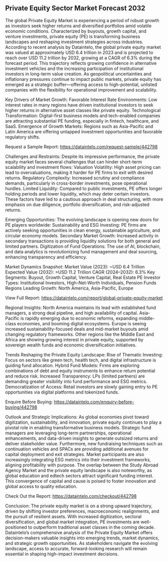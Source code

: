 ## Private Equity Sector Market Forecast 2032

The global Private Equity Market is experiencing a period of robust growth as investors seek higher returns and diversified portfolios amid volatile economic conditions. Characterized by buyouts, growth capital, and venture investments, private equity (PE) is transforming business landscapes and reshaping investment strategies across industries.
According to recent analysis by Dataintelo, the global private equity market was valued at approximately USD 6.4 trillion in 2023 and is projected to reach over USD 11.2 trillion by 2032, growing at a CAGR of 6.3% during the forecast period. This trajectory reflects growing confidence in alternative investment vehicles and the increasing participation of institutional investors in long-term value creation.
As geopolitical uncertainties and inflationary pressures continue to impact public markets, private equity has emerged as a strategic buffer—offering access to high-potential, unlisted companies with the flexibility for operational improvement and scalability.

Key Drivers of Market Growth:
Favorable Interest Rate Environments: Low interest rates in many regions have driven institutional investors to seek higher returns in alternative asset classes like private equity.
Technological Transformation: Digital-first business models and tech-enabled companies are attracting substantial PE funding, especially in fintech, healthcare, and SaaS.
Emergence of Growth Markets: Regions such as Asia-Pacific and Latin America are offering untapped investment opportunities and favorable regulatory shifts.

Request a Sample Report: https://dataintelo.com/request-sample/442798

Challenges and Restraints:
Despite its impressive performance, the private equity market faces several challenges that can hinder short-term scalability and investment flows:
Valuation Volatility: High asset pricing can lead to overvaluations, making it harder for PE firms to exit with desired returns.
Regulatory Complexity: Increased scrutiny and compliance demands, particularly in cross-border investments, pose operational hurdles.
Limited Liquidity: Compared to public investments, PE offers longer holding periods and lower liquidity, which may deter certain investors.
These factors have led to a cautious approach in deal structuring, with more emphasis on due diligence, portfolio diversification, and risk-adjusted returns.

Emerging Opportunities:
The evolving landscape is opening new doors for PE players worldwide:
Sustainability and ESG Investing: PE firms are actively seeking opportunities in clean energy, sustainable agriculture, and circular economy models.
Secondary Market Growth: Increased activity in secondary transactions is providing liquidity solutions for both general and limited partners.
Digitization of Fund Operations: The use of AI, blockchain, and data analytics is revolutionizing fund management and deal sourcing, enhancing transparency and efficiency.

Market Dynamics Snapshot:
Market Value (2023): ~USD 6.4 Trillion
Expected Value (2032): >USD 11.2 Trillion
CAGR (2024–2032): 6.3%
Key Segments: Buyout, Growth Capital, Venture Capital, Real Estate PE
Investor Types: Institutional Investors, High-Net-Worth Individuals, Pension Funds
Regions Leading Growth: North America, Asia-Pacific, Europe

View Full Report: https://dataintelo.com/report/global-private-equity-market

Regional Insights:
North America maintains its lead with established fund managers, a strong deal pipeline, and high availability of capital.
Asia-Pacific is rapidly emerging due to economic reforms, expanding middle-class economies, and booming digital ecosystems.
Europe is seeing increased sustainability-focused deals and mid-market buyouts amid changing regulatory frameworks.
Other regions like the Middle East and Africa are showing growing interest in private equity, supported by sovereign wealth funds and economic diversification initiatives.

Trends Reshaping the Private Equity Landscape:
Rise of Thematic Investing: Focus on sectors like green tech, health tech, and digital infrastructure is guiding fund allocation.
Hybrid Fund Models: Firms are exploring combinations of debt and equity instruments to enhance return potential and reduce risk.
Increased Transparency: LPs (limited partners) are demanding greater visibility into fund performance and ESG metrics.
Democratization of Access: Retail investors are slowly gaining entry to PE opportunities via digital platforms and tokenized funds.

Enquire Before Buying: https://dataintelo.com/enquiry-before-buying/442798

Outlook and Strategic Implications:
As global economies pivot toward digitization, sustainability, and innovation, private equity continues to play a pivotal role in enabling transformative business models. Strategic fund managers are leveraging long-term partnerships, operational enhancements, and data-driven insights to generate outsized returns and deliver stakeholder value.
Furthermore, new fundraising techniques such as continuation vehicles and SPACs are providing additional avenues for capital deployment and exit strategies. Market participants are also increasingly integrating ESG metrics into their investment frameworks, aligning profitability with purpose.
The overlap between the Study Abroad Agency Market and the private equity landscape is also noteworthy, as global education and edtech sectors attract significant funding interest. This convergence of capital and cause is poised to foster innovation and global access to quality education.

Check Out the Report: https://dataintelo.com/checkout/442798

Conclusion:
The private equity market is on a strong upward trajectory, driven by shifting investor preferences, macroeconomic realignments, and the pursuit of resilient assets. With increased digitization, sectoral diversification, and global market integration, PE investments are well-positioned to outperform traditional asset classes in the coming decade.
Dataintelo’s comprehensive analysis of the Private Equity Market offers decision-makers valuable insights into emerging trends, market dynamics, and strategic growth opportunities. As stakeholders navigate the evolving landscape, access to accurate, forward-looking research will remain essential in shaping high-impact investment decisions.

